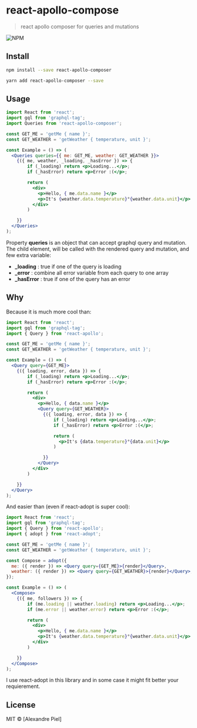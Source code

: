 # react-apollo-compose

> react apollo composer for queries and mutations

![NPM](https://img.shields.io/npm/v/react-apollo-composer.svg)

## Install

```bash
npm install --save react-apollo-composer
```

```bash
yarn add react-apollo-composer --save
```

## Usage

```jsx
import React from 'react';
import gql from 'graphql-tag';
import Queries from 'react-apollo-composer';

const GET_ME = 'getMe { name }';
const GET_WEATHER = 'getWeather { temperature, unit }';

const Example = () => (
  <Queries queries={{ me: GET_ME, weather: GET_WEATHER }}>
    {({ me, weather, _loading, _hasError }) => {
        if (_loading) return <p>Loading...</p>;
        if (_hasError) return <p>Error :(</p>;

        return (
          <div>
            <p>Hello, { me.data.name }</p>
            <p>It's {weather.data.temperature}°{weather.data.unit}</p>
          </div>
        )

    }}
  </Queries>
);
```

Property **queries** is an object that can accept graphql query and mutation.
The child element, will be called with the rendered query and mutation, and few extra variable:

- **_loading** : true if one of the query is loading
- **_error** : combine all error variable from each query to one array
- **_hasError** : true if one of the query has an error

## Why

Because it is much more cool than:

```jsx
import React from 'react';
import gql from 'graphql-tag';
import { Query } from 'react-apollo';

const GET_ME = 'getMe { name }';
const GET_WEATHER = 'getWeather { temperature, unit }';

const Example = () => (
  <Query query={GET_ME}>
    {({ loading, error, data }) => {
        if (_loading) return <p>Loading...</p>;
        if (_hasError) return <p>Error :(</p>;

        return (
          <div>
            <p>Hello, { data.name }</p>
            <Query query={GET_WEATHER}>
              {({ loading, error, data }) => {
                  if (_loading) return <p>Loading...</p>;
                  if (_hasError) return <p>Error :(</p>;

                  return (
                    <p>It's {data.temperature}°{data.unit}</p>
                  )

              }}
            </Query>
          </div>
        )

    }}
  </Query>
);
```

And easier than (even if react-adopt is super cool):

```jsx
import React from 'react';
import gql from 'graphql-tag';
import { Query } from 'react-apollo';
import { adopt } from 'react-adopt';

const GET_ME = 'getMe { name }';
const GET_WEATHER = 'getWeather { temperature, unit }';

const Compose = adopt({
  me: ({ render }) => <Query query={GET_ME}>{render}</Query>,
  weather: ({ render }) => <Query query={GET_WEATHER}>{render}</Query>,
});

const Example = () => (
  <Compose>
    {({ me, followers }) => {
        if (me.loading || weather.loading) return <p>Loading...</p>;
        if (me.error || weather.error) return <p>Error :(</p>;

        return (
          <div>
            <p>Hello, { me.data.name }</p>
            <p>It's {weather.data.temperature}°{weather.data.unit}</p>
          </div>
        )

    }}
  </Compose>
);
```

I use react-adopt in this library and in some case it might fit better your requierement.

## License

MIT © [Alexandre Piel]
